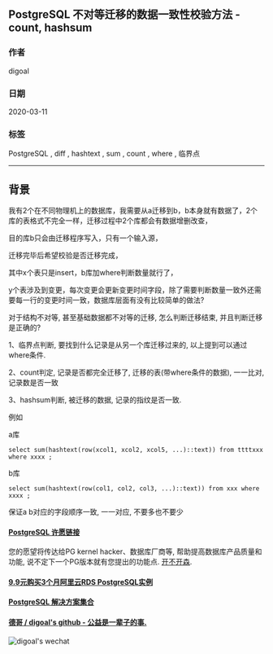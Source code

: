 ## PostgreSQL 不对等迁移的数据一致性校验方法 - count, hashsum    
          
### 作者                                                                          
digoal                                                                                                                   
                            
### 日期                                                                                                                   
2020-03-11                                                                                                               
                                                                                                                   
### 标签                                                                                                                   
PostgreSQL , diff , hashtext , sum , count , where , 临界点 
                       
----                 
                            
## 背景      
  
我有2个在不同物理机上的数据库，我需要从a迁移到b，b本身就有数据了，2个库的表格式不完全一样，迁移过程中2个库都会有数据增删改查，  
  
目的库b只会由迁移程序写入，只有一个输入源，  
  
迁移完毕后希望校验是否迁移完成，  
  
其中x个表只是insert，b库加where判断数量就行了，  
  
y个表涉及到变更，每次变更会更新变更时间字段，除了需要判断数量一致外还需要每一行的变更时间一致，数据库层面有没有比较简单的做法?  
  
  
对于结构不对等, 甚至基础数据都不对等的迁移, 怎么判断迁移结束, 并且判断迁移是正确的?  
  
1、临界点判断, 要找到什么记录是从另一个库迁移过来的, 以上提到可以通过where条件.   
  
2、count判定, 记录是否都完全迁移了, 迁移的表(带where条件的数据), 一一比对, 记录数是否一致  
  
3、hashsum判断, 被迁移的数据, 记录的指纹是否一致.  
  
例如  
  
a库  
  
```  
select sum(hashtext(row(xcol1, xcol2, xcol5, ...)::text)) from ttttxxx where xxxx ;  
```  
  
b库  
  
```  
select sum(hashtext(row(col1, col2, col3, ...)::text)) from xxx where xxxx ;  
```  
  
保证a b对应的字段顺序一致, 一一对应, 不要多也不要少  
  
  
  
  
  
  
  
  
  
  
  
  
  
  
  
  
  
  
  
  
  
  
  
  
  
  
  
  
  
  
  
  
  
  
  
  
  
  
  
  
  
  
  
  
#### [PostgreSQL 许愿链接](https://github.com/digoal/blog/issues/76 "269ac3d1c492e938c0191101c7238216")
您的愿望将传达给PG kernel hacker、数据库厂商等, 帮助提高数据库产品质量和功能, 说不定下一个PG版本就有您提出的功能点. [开不开森](https://github.com/digoal/blog/issues/76 "269ac3d1c492e938c0191101c7238216").  
  
  
#### [9.9元购买3个月阿里云RDS PostgreSQL实例](https://www.aliyun.com/database/postgresqlactivity "57258f76c37864c6e6d23383d05714ea")
  
  
#### [PostgreSQL 解决方案集合](https://yq.aliyun.com/topic/118 "40cff096e9ed7122c512b35d8561d9c8")
  
  
#### [德哥 / digoal's github - 公益是一辈子的事.](https://github.com/digoal/blog/blob/master/README.md "22709685feb7cab07d30f30387f0a9ae")
  
  
![digoal's wechat](../pic/digoal_weixin.jpg "f7ad92eeba24523fd47a6e1a0e691b59")
  
